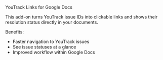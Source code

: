 YouTrack Links for Google Docs

This add-on turns YouTrack issue IDs into clickable links and shows their resolution status directly in your documents. 

Benefits:

 * Faster navigation to YouTrack issues
 * See issue statuses at a glance
 * Improved workflow within Google Docs
